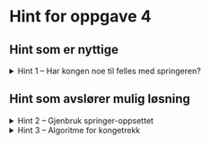 # Hint for oppgave 4

## Hint som er nyttige

<details>
<summary>Hint 1 – Har kongen noe til felles med springeren?</summary>

Kongen har egentlig mye til felles med springeren, rent algoritmisk, fordi den også kan flytte til bestemte felter
rundt seg gitt at disse ikke er utenfor brettet eller er opptatte av brikker med samme farge. Kan du gjenbruke koden
fra oppgave 3?

</details>

## Hint som avslører mulig løsning

<details>
<summary>Hint 2 – Gjenbruk springer-oppsettet</summary>

Du kan bruke akkurat samme tilnærming som for springeren, bare med et annet uttrykk for å finne de aktuelle feltene
rundt kongen:

```rust
let (x, y) = self.position.as_i8().unwrap();
let moves: HashSet<(i8, i8)> = HashSet::from_iter([
    // Fyll inn de aktuelle posisjonene rundt kongen her
]);
moves.as_board_positions().difference(team).cloned().collect()
```

</details>

<details>
<summary>Hint 3 – Algoritme for kongetrekk</summary>

Her har vi fylt inn uttrykket for å velge felter rundt kongen, som vi deretter filtrerer avhengig av om de er på brettet
og om de ikke er opptatte av brikker av samme farge, som i hint 2:

```rust
let (x, y) = self.position.as_i8().unwrap();
let moves: HashSet<(i8, i8)> = HashSet::from_iter([
    (x - 1, y + 1), (x, y + 1), (x + 1, y + 1),
    (x - 1, y    ),             (x + 1, y    ),
    (x - 1, y - 1), (x, y - 1), (x + 1, y - 1),
]);
moves.as_board_positions().difference(team).cloned().collect()
```

PS! Kan du se hvorfor vi har plassert tuplene i dette mønsteret?

</details>